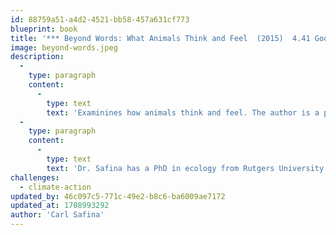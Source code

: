 ```yaml
---
id: 88759a51-a4d2-4521-bb58-457a631cf773
blueprint: book
title: '*** Beyond Words: What Animals Think and Feel  (2015)  4.41 Goodreads'
image: beyond-words.jpeg
description:
  -
    type: paragraph
    content:
      -
        type: text
        text: 'Examinines how animals think and feel. The author is a professor and ecologist at Columbia University in New York City. Based on the lives of elephants, wolves, and killer whales, it is a humbling investigation into the ways in which humans have dramatically misunderstood — at our intense peril — how our fellow riders on Earth make their well considered way in life.    '
  -
    type: paragraph
    content:
      -
        type: text
        text: 'Dr. Safina has a PhD in ecology from Rutgers University. He is the inaugural holder of the endowed chair for nature and humanity at Stony Brook University, where he co-chairs the steering committee of the Alan Alda Center for Communicating Science and is founding president of the not-for-profit organization, The Safina Center. He hosted the 10-part PBS series Saving the Ocean with Carl Safina.'
challenges:
  - climate-action
updated_by: 46c097c5-771c-49e2-b8c6-ba6009ae7172
updated_at: 1708993292
author: 'Carl Safina'
---
```

